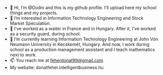 - 👋 Hi, I’m @Dodni and this is my github profile. I'll upload here my school things and my projects.
- 👀 I’m interested in Information Technology Engineering and Stock Market Speculation.
- 🤵 I've worked as a waiter in France and in Hungary. After it, I've worked as a security guard, during school.
- 🌱 I’m currently learning Information Technology Engineering at John Von Neumann University in Kecskemét, Hungary. And now, I work during school as a production management assistant and I teach mathematics next to work.
- 📫 You reach me at feherdonat99@gmail.com
- My website: donatfeher.intelligentbusiness.hu





<!---
Dodni/Dodni is a ✨ special ✨ repository because its `README.md` (this file) appears on your GitHub profile.
You can click the Preview link to take a look at your changes.
--->
